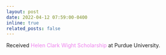 ```yaml
---
layout: post
date: 2022-04-12 07:59:00-0400
inline: true
related_posts: false
---
```


Received <span style="color: violet;">Helen Clark Wight Scholarship</span> at Purdue University.
